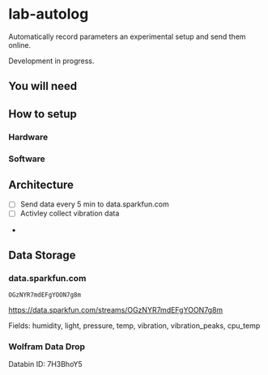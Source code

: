 # lab-autolog

Automatically record parameters an experimental setup and send them online. 

Development in progress. 

## You will need

## How to setup

### Hardware

### Software

## Architecture

 - [ ] Send data every 5 min to data.sparkfun.com
 - [ ] Activley collect vibration data 
 - 

## Data Storage

### data.sparkfun.com

`OGzNYR7mdEFgYOON7g8m`

https://data.sparkfun.com/streams/OGzNYR7mdEFgYOON7g8m

Fields: humidity, light, pressure, temp, vibration, vibration_peaks, cpu_temp

### Wolfram Data Drop

Databin ID: 7H3BhoY5
